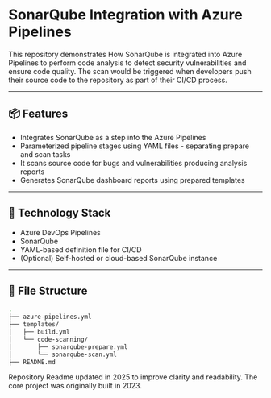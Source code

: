 #  SonarQube Integration with Azure Pipelines

This repository demonstrates How SonarQube is integrated into Azure Pipelines to perform code analysis to detect security vulnerabilities and ensure code quality. The scan would be triggered when developers push their source code to the repository as part of their CI/CD process. 

---

## 📦 Features

-  Integrates SonarQube as a step into the Azure Pipelines
-  Parameterized pipeline stages using YAML files - separating prepare and scan tasks
-  It scans source code for bugs and vulnerabilities producing analysis reports 
-  Generates SonarQube dashboard reports using prepared templates


--- 

## 🔧 Technology Stack

- Azure DevOps Pipelines
- SonarQube
- YAML-based definition file for CI/CD
- (Optional) Self-hosted or cloud-based SonarQube instance

---

## 📁 File Structure

```bash
.
├── azure-pipelines.yml               
├── templates/
│   ├── build.yml                     
│   └── code-scanning/
│       ├── sonarqube-prepare.yml    
│       └── sonarqube-scan.yml       
├── README.md
```

 Repository Readme updated in 2025 to improve clarity and readability. The core project was originally built in 2023.

